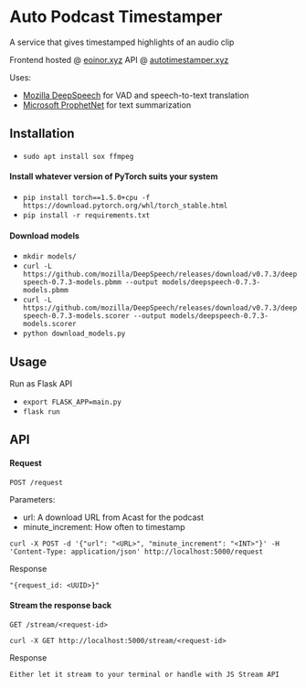 # Auto Podcast Timestamper
A service that gives timestamped highlights of an audio clip

Frontend hosted @ [eoinor.xyz](https://eoinor.xyz/auto-podcast-timestamper)
API @ [autotimestamper.xyz](https://autotimestamper.xyz)

Uses:
- [Mozilla DeepSpeech](https://github.com/mozilla/DeepSpeech) for VAD and speech-to-text translation
- [Microsoft ProphetNet](https://github.com/microsoft/prophetnet) for text summarization

## Installation
- ```sudo apt install sox ffmpeg```
#### Install whatever version of PyTorch suits your system
- ```pip install torch==1.5.0+cpu -f https://download.pytorch.org/whl/torch_stable.html```
- ```pip install -r requirements.txt```
#### Download models
- ```mkdir models/```
- ```curl -L https://github.com/mozilla/DeepSpeech/releases/download/v0.7.3/deepspeech-0.7.3-models.pbmm --output models/deepspeech-0.7.3-models.pbmm```
- ```curl -L https://github.com/mozilla/DeepSpeech/releases/download/v0.7.3/deepspeech-0.7.3-models.scorer --output models/deepspeech-0.7.3-models.scorer```
- ```python download_models.py```

## Usage
Run as Flask API
- ```export FLASK_APP=main.py```
- ```flask run```

## API
#### Request
```POST /request```

Parameters:
- url: A download URL from Acast for the podcast
- minute_increment: How often to timestamp

```curl -X POST -d '{"url": "<URL>", "minute_increment": "<INT>"}' -H 'Content-Type: application/json' http://localhost:5000/request```

Response

```"{request_id: <UUID>}"```

#### Stream the response back
```GET /stream/<request-id>```

```curl -X GET http://localhost:5000/stream/<request-id>```

Response

```Either let it stream to your terminal or handle with JS Stream API```
